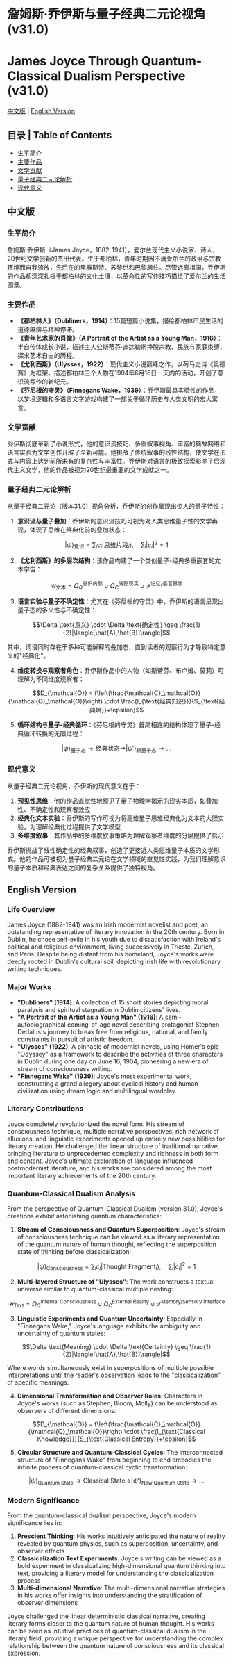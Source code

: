 # 詹姆斯·乔伊斯与量子经典二元论视角 (v31.0)
# James Joyce Through Quantum-Classical Dualism Perspective (v31.0)

[中文版](#中文版) | [English Version](#english-version)

## 目录 | Table of Contents
- [生平简介](#生平简介)
- [主要作品](#主要作品)
- [文学贡献](#文学贡献)
- [量子经典二元论解析](#量子经典二元论解析)
- [现代意义](#现代意义)

<a name="中文版"></a>
## 中文版

### 生平简介

詹姆斯·乔伊斯（James Joyce，1882-1941），爱尔兰现代主义小说家、诗人，20世纪文学创新的杰出代表。生于都柏林，青年时期因不满爱尔兰的政治与宗教环境而自我流放，先后在的里雅斯特、苏黎世和巴黎居住。尽管远离祖国，乔伊斯的作品却深深扎根于都柏林的文化土壤，以革命性的写作技巧描绘了爱尔兰的生活图景。

### 主要作品

- **《都柏林人》（Dubliners，1914）**：15篇短篇小说集，描绘都柏林市民生活的道德麻痹与精神停滞。
- **《青年艺术家的肖像》（A Portrait of the Artist as a Young Man，1916）**：半自传体成长小说，描述主人公斯蒂芬·迪达勒斯挣脱宗教、民族与家庭束缚，探求艺术自由的历程。
- **《尤利西斯》（Ulysses，1922）**：现代主义小说巅峰之作，以荷马史诗《奥德赛》为框架，描述都柏林三个人物在1904年6月16日一天内的活动，开创了意识流写作的新纪元。
- **《芬尼根的守灵》（Finnegans Wake，1939）**：乔伊斯最具实验性的作品，以梦境逻辑和多语言文字游戏构建了一部关于循环历史与人类文明的宏大寓言。

### 文学贡献

乔伊斯彻底革新了小说形式，他的意识流技巧、多重叙事视角、丰富的典故网络和语言实验为文学创作开辟了全新可能。他挑战了传统叙事的线性结构，使文学在形式与内容上达到前所未有的复杂性与丰富性。乔伊斯对语言的极致探索影响了后现代主义文学，他的作品被视为20世纪最重要的文学成就之一。

### 量子经典二元论解析

从量子经典二元论（版本31.0）视角分析，乔伊斯的创作呈现出惊人的量子特性：

1. **意识流与量子叠加**：乔伊斯的意识流技巧可视为对人类思维量子性的文学再现，体现了思维在经典化前的叠加状态：

$$|\psi\rangle_{\text{意识}} = \sum_i c_i |\text{思维片段}_i\rangle, \quad \sum_i |c_i|^2 = 1$$

2. **《尤利西斯》的多层次结构**：该作品构建了一个类似量子-经典多重嵌套的文本宇宙：

$$\mathcal{U}_{\text{文本}} = \Omega_Q^{\text{意识内部}} \cup \Omega_C^{\text{外部现实}} \cup \mathcal{I}^{\text{记忆/感官界面}}$$

3. **语言实验与量子不确定性**：尤其在《芬尼根的守灵》中，乔伊斯的语言呈现出量子态的多义性与不确定性：

$$\Delta \text{意义} \cdot \Delta \text{确定性} \geq \frac{1}{2}|\langle[\hat{A},\hat{B}]\rangle|$$

其中，词语同时存在于多种可能解释的叠加态，直到读者的观察行为才导致特定意义的"经典化"。

4. **维度转换与观察者角色**：乔伊斯作品中的人物（如斯蒂芬、布卢姆、莫莉）可理解为不同维度观察者：

$$D_{\mathcal{O}} = f\left(\frac{\mathcal{C}_\mathcal{O}}{\mathcal{Q}_\mathcal{O}}\right) \cdot \frac{I_{\text{经典知识}}}{S_{\text{经典熵}}+\epsilon}$$

5. **循环结构与量子-经典循环**：《芬尼根的守灵》首尾相连的结构体现了量子-经典循环转换的无限过程：

$$|\psi\rangle_{\text{量子态}} \rightarrow \text{经典状态} \rightarrow |\psi'\rangle_{\text{新量子态}} \rightarrow ...$$

### 现代意义

从量子经典二元论视角，乔伊斯的现代意义在于：

1. **预见性思维**：他的作品直觉性地预见了量子物理学揭示的现实本质，如叠加性、不确定性和观察者效应
2. **经典化文本实验**：乔伊斯的写作可视为将高维量子思维经典化为文本的大胆实验，为理解经典化过程提供了文学模型
3. **多维度叙事**：其作品中的多维度叙事策略为理解观察者维度的分层提供了启示

乔伊斯挑战了线性确定性的经典叙事，创造了更接近人类思维量子本质的文学形式。他的作品可被视为量子经典二元论在文学领域的直觉性实践，为我们理解意识的量子本质和经典表达之间的复杂关系提供了独特视角。

<a name="english-version"></a>
## English Version

### Life Overview

James Joyce (1882-1941) was an Irish modernist novelist and poet, an outstanding representative of literary innovation in the 20th century. Born in Dublin, he chose self-exile in his youth due to dissatisfaction with Ireland's political and religious environment, living successively in Trieste, Zurich, and Paris. Despite being distant from his homeland, Joyce's works were deeply rooted in Dublin's cultural soil, depicting Irish life with revolutionary writing techniques.

### Major Works

- **"Dubliners" (1914)**: A collection of 15 short stories depicting moral paralysis and spiritual stagnation in Dublin citizens' lives.
- **"A Portrait of the Artist as a Young Man" (1916)**: A semi-autobiographical coming-of-age novel describing protagonist Stephen Dedalus's journey to break free from religious, national, and family constraints in pursuit of artistic freedom.
- **"Ulysses" (1922)**: A pinnacle of modernist novels, using Homer's epic "Odyssey" as a framework to describe the activities of three characters in Dublin during one day on June 16, 1904, pioneering a new era of stream of consciousness writing.
- **"Finnegans Wake" (1939)**: Joyce's most experimental work, constructing a grand allegory about cyclical history and human civilization using dream logic and multilingual wordplay.

### Literary Contributions

Joyce completely revolutionized the novel form. His stream of consciousness technique, multiple narrative perspectives, rich network of allusions, and linguistic experiments opened up entirely new possibilities for literary creation. He challenged the linear structure of traditional narrative, bringing literature to unprecedented complexity and richness in both form and content. Joyce's ultimate exploration of language influenced postmodernist literature, and his works are considered among the most important literary achievements of the 20th century.

### Quantum-Classical Dualism Analysis

From the perspective of Quantum-Classical Dualism (version 31.0), Joyce's creations exhibit astonishing quantum characteristics:

1. **Stream of Consciousness and Quantum Superposition**: Joyce's stream of consciousness technique can be viewed as a literary representation of the quantum nature of human thought, reflecting the superposition state of thinking before classicalization:

$$|\psi\rangle_{\text{Consciousness}} = \sum_i c_i |\text{Thought Fragment}_i\rangle, \quad \sum_i |c_i|^2 = 1$$

2. **Multi-layered Structure of "Ulysses"**: The work constructs a textual universe similar to quantum-classical multiple nesting:

$$\mathcal{U}_{\text{Text}} = \Omega_Q^{\text{Internal Consciousness}} \cup \Omega_C^{\text{External Reality}} \cup \mathcal{I}^{\text{Memory/Sensory Interface}}$$

3. **Linguistic Experiments and Quantum Uncertainty**: Especially in "Finnegans Wake," Joyce's language exhibits the ambiguity and uncertainty of quantum states:

$$\Delta \text{Meaning} \cdot \Delta \text{Certainty} \geq \frac{1}{2}|\langle[\hat{A},\hat{B}]\rangle|$$

Where words simultaneously exist in superpositions of multiple possible interpretations until the reader's observation leads to the "classicalization" of specific meanings.

4. **Dimensional Transformation and Observer Roles**: Characters in Joyce's works (such as Stephen, Bloom, Molly) can be understood as observers of different dimensions:

$$D_{\mathcal{O}} = f\left(\frac{\mathcal{C}_\mathcal{O}}{\mathcal{Q}_\mathcal{O}}\right) \cdot \frac{I_{\text{Classical Knowledge}}}{S_{\text{Classical Entropy}}+\epsilon}$$

5. **Circular Structure and Quantum-Classical Cycles**: The interconnected structure of "Finnegans Wake" from beginning to end embodies the infinite process of quantum-classical cyclic transformation:

$$|\psi\rangle_{\text{Quantum State}} \rightarrow \text{Classical State} \rightarrow |\psi'\rangle_{\text{New Quantum State}} \rightarrow ...$$

### Modern Significance

From the quantum-classical dualism perspective, Joyce's modern significance lies in:

1. **Prescient Thinking**: His works intuitively anticipated the nature of reality revealed by quantum physics, such as superposition, uncertainty, and observer effects
2. **Classicalization Text Experiments**: Joyce's writing can be viewed as a bold experiment in classicalizing high-dimensional quantum thinking into text, providing a literary model for understanding the classicalization process
3. **Multi-dimensional Narrative**: The multi-dimensional narrative strategies in his works offer insights into understanding the stratification of observer dimensions

Joyce challenged the linear deterministic classical narrative, creating literary forms closer to the quantum nature of human thought. His works can be seen as intuitive practices of quantum-classical dualism in the literary field, providing a unique perspective for understanding the complex relationship between the quantum nature of consciousness and its classical expression.

